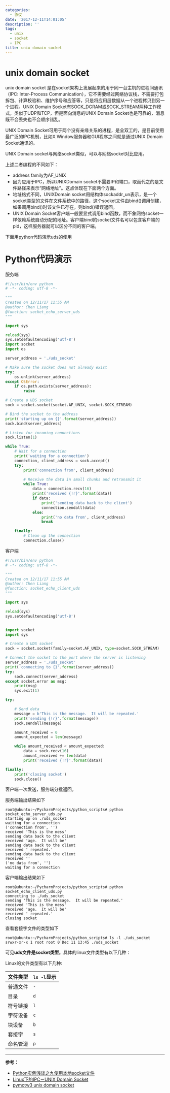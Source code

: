 ```yaml
---
categories:
  - 协议
date: '2017-12-11T14:01:05'
description: ''
tags:
  - unix
  - socket
  - IPC
title: unix domain socket
---
```





# unix domain socket

unix domain socket 是在socket架构上发展起来的用于同一台主机的进程间通讯（IPC: Inter-Process Communication），它不需要经过网络协议栈，不需要打包拆包、计算校验和、维护序号和应答等，只是将应用层数据从一个进程拷贝到另一个进程。UNIX Domain Socket有SOCK_DGRAM或SOCK_STREAM两种工作模式，类似于UDP和TCP，但是面向消息的UNIX Domain Socket也是可靠的，消息既不会丢失也不会顺序错乱。

UNIX Domain Socket可用于两个没有亲缘关系的进程，是全双工的，是目前使用最广泛的IPC机制，比如X Window服务器和GUI程序之间就是通过UNIX Domain Socket通讯的。

UNIX Domain socket与网络socket类似，可以与网络socket对比应用。

上述二者编程的不同如下：

- address family为AF_UNIX
- 因为应用于IPC，所以UNIXDomain socket不需要IP和端口，取而代之的是文件路径来表示“网络地址”。这点体现在下面两个方面。
- 地址格式不同，UNIXDomain socket用结构体sockaddr_un表示，是一个socket类型的文件在文件系统中的路径，这个socket文件由bind()调用创建，如果调用bind()时该文件已存在，则bind()错误返回。
- UNIX Domain Socket客户端一般要显式调用bind函数，而不象网络socket一样依赖系统自动分配的地址。客户端bind的socket文件名可以包含客户端的pid，这样服务器就可以区分不同的客户端。

下面用python代码演示uds的使用

<!--more-->

# Python代码演示

服务端

```python
#!/usr/bin/env python
# -*- coding: utf-8 -*-

"""
Created on 12/11/17 11:55 AM
@author: Chen Liang
@function: socket_echo_server_uds
"""

import sys

reload(sys)
sys.setdefaultencoding('utf-8')
import socket
import os

server_address = './uds_socket'

# Make sure the socket does not already exist
try:
    os.unlink(server_address)
except OSError:
    if os.path.exists(server_address):
        raise

# Create a UDS socket
sock = socket.socket(socket.AF_UNIX, socket.SOCK_STREAM)

# Bind the socket to the address
print('starting up on {}'.format(server_address))
sock.bind(server_address)

# Listen for incoming connections
sock.listen(1)

while True:
    # Wait for a connection
    print('waiting for a connection')
    connection, client_address = sock.accept()
    try:
        print('connection from', client_address)

        # Receive the data in small chunks and retransmit it
        while True:
            data = connection.recv(16)
            print('received {!r}'.format(data))
            if data:
                print('sending data back to the client')
                connection.sendall(data)
            else:
                print('no data from', client_address)
                break

    finally:
        # Clean up the connection
        connection.close()

```

客户端

```python
#!/usr/bin/env python
# -*- coding: utf-8 -*-

"""
Created on 12/11/17 11:55 AM
@author: Chen Liang
@function: socket_echo_client_uds
"""

import sys

reload(sys)
sys.setdefaultencoding('utf-8')


import socket
import sys

# Create a UDS socket
sock = socket.socket(family=socket.AF_UNIX, type=socket.SOCK_STREAM)

# Connect the socket to the port where the server is listening
server_address = './uds_socket'
print('connecting to {}'.format(server_address))
try:
    sock.connect(server_address)
except socket.error as msg:
    print(msg)
    sys.exit(1)

try:

    # Send data
    message = b'This is the message.  It will be repeated.'
    print('sending {!r}'.format(message))
    sock.sendall(message)

    amount_received = 0
    amount_expected = len(message)

    while amount_received < amount_expected:
        data = sock.recv(16)
        amount_received += len(data)
        print('received {!r}'.format(data))

finally:
    print('closing socket')
    sock.close()

```

客户端一次发送，服务端分批返回。

服务端输出结果如下

```
root@ubuntu:~/PycharmProjects/python_scripts# python socket_echo_server_uds.py 
starting up on ./uds_socket
waiting for a connection
('connection from', '')
received 'This is the mess'
sending data back to the client
received 'age.  It will be'
sending data back to the client
received ' repeated.'
sending data back to the client
received ''
('no data from', '')
waiting for a connection
```

客户端输出结果如下

```
root@ubuntu:~/PycharmProjects/python_scripts# python socket_echo_client_uds.py 
connecting to ./uds_socket
sending 'This is the message.  It will be repeated.'
received 'This is the mess'
received 'age.  It will be'
received ' repeated.'
closing socket
```

查看套接字文件的类型如下

```
root@ubuntu:~/PycharmProjects/python_scripts# ls -l ./uds_socket
srwxr-xr-x 1 root root 0 Dec 11 13:45 ./uds_socket
```

可见**uds文件是socket类型**。具体的linux文件类型有以下几种：

Linux的文件类型有以下几种:

| 文件类型 | `ls -l`显示 |
| ---- | --------- |
| 普通文件 | `-`       |
| 目录   | `d`       |
| 符号链接 | `l`       |
| 字符设备 | `c`       |
| 块设备  | `b`       |
| 套接字  | `s`       |
| 命名管道 | `p`       |

---

**参考：**

- [Python实例浅谈之九使用本地socket文件](https://blog.csdn.net/taiyang1987912/article/details/46774319)
- [Linux下的IPC－UNIX Domain Socket](https://blog.csdn.net/guxch/article/details/7041052)
- [pymotw3 unix domain socket](https://pymotw.com/3/socket/uds.html)